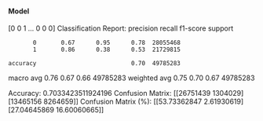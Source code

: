 #### Model
[0 0 1 ... 0 0 0]
Classification Report:
              precision    recall  f1-score   support

           0       0.67      0.95      0.78  28055468
           1       0.86      0.38      0.53  21729815

    accuracy                           0.70  49785283
   macro avg       0.76      0.67      0.66  49785283
weighted avg       0.75      0.70      0.67  49785283

Accuracy: 0.7033423511924196
Confusion Matrix:
[[26751439  1304029]
 [13465156  8264659]]
Confusion Matrix (%):
[[53.73362847  2.61930619]
 [27.04645869 16.60060665]]
